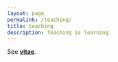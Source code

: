 ```yaml
---
layout: page
permalink: /teaching/
title: teaching
description: Teaching is learning.
---
```


See [**vitae**](assets/pdf/Emily_Ahn_CV_201023.pdf).

